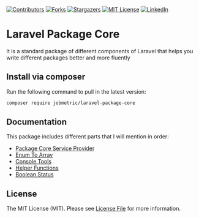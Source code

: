 [contributors-shield]: https://img.shields.io/github/contributors/jobmetric/laravel-package-core.svg?style=for-the-badge
[contributors-url]: https://github.com/jobmetric/laravel-package-core/graphs/contributors
[forks-shield]: https://img.shields.io/github/forks/jobmetric/laravel-package-core.svg?style=for-the-badge&label=Fork
[forks-url]: https://github.com/jobmetric/laravel-package-core/network/members
[stars-shield]: https://img.shields.io/github/stars/jobmetric/laravel-package-core.svg?style=for-the-badge
[stars-url]: https://github.com/jobmetric/laravel-package-core/stargazers
[license-shield]: https://img.shields.io/github/license/jobmetric/laravel-package-core.svg?style=for-the-badge
[license-url]: https://github.com/jobmetric/laravel-package-core/blob/master/LICENCE.md
[linkedin-shield]: https://img.shields.io/badge/-LinkedIn-blue.svg?style=for-the-badge&logo=linkedin&colorB=555
[linkedin-url]: https://linkedin.com/in/majidmohammadian

[![Contributors][contributors-shield]][contributors-url]
[![Forks][forks-shield]][forks-url]
[![Stargazers][stars-shield]][stars-url]
[![MIT License][license-shield]][license-url]
[![LinkedIn][linkedin-shield]][linkedin-url]

# Laravel Package Core

It is a standard package of different components of Laravel that helps you write different packages better and more fluently

## Install via composer

Run the following command to pull in the latest version:
```bash
composer require jobmetric/laravel-package-core
```

## Documentation

This package includes different parts that I will mention in order:

- [Package Core Service Provider](https://github.com/jobmetric/laravel-package-core/blob/master/docs/provider.md)
- [Enum To Array](https://github.com/jobmetric/laravel-package-core/blob/master/docs/enum.md)
- [Console Tools](https://github.com/jobmetric/laravel-package-core/blob/master/docs/console-tools.md)
- [Helper Functions](https://github.com/jobmetric/laravel-package-core/blob/master/docs/helper.md)
- [Boolean Status](https://github.com/jobmetric/laravel-package-core/blob/master/docs/boolean-status.md)

## License

The MIT License (MIT). Please see [License File](https://github.com/jobmetric/laravel-package-core/blob/master/README.md) for more information.
